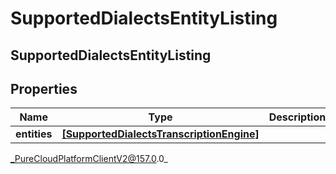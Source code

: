 # SupportedDialectsEntityListing

## SupportedDialectsEntityListing

## Properties

|Name | Type | Description | Notes|
|------------ | ------------- | ------------- | -------------|
| **entities** | [**[SupportedDialectsTranscriptionEngine]**](SupportedDialectsTranscriptionEngine) |  | [optional] |



_PureCloudPlatformClientV2@157.0.0_
